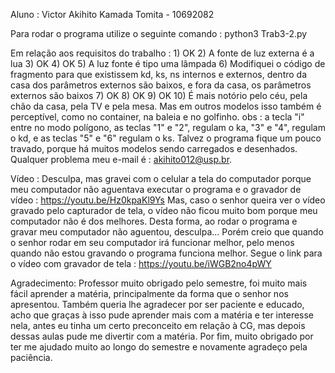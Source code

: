 Aluno : Victor Akihito Kamada Tomita - 10692082
 
Para rodar o programa utilize o seguinte comando :
        python3 Trab3-2.py
 
 
 
Em relação aos requisitos do trabalho :
    1) OK
    2) A fonte de luz externa é a lua
    3) OK
    4) OK
    5) A luz fonte é tipo uma lâmpada
    6) Modifiquei o código de fragmento para que existissem kd, ks, ns internos e externos, dentro da casa dos parâmetros externos são baixos, e fora da casa, os parâmetros externos são baixos
    7) OK
    8) OK
    9) OK
    10) É mais notório pelo céu, pela chão da casa, pela TV e pela mesa. Mas em outros modelos isso também é perceptível, como no container, na baleia e no golfinho.
obs : a tecla "i" entre no modo polígono, as teclas "1" e "2", regulam o ka, "3" e "4", regulam o kd, e as teclas "5" e "6" regulam o ks. Talvez o programa fique um pouco travado, porque há muitos modelos sendo carregados e desenhados. Qualquer problema meu e-mail é : akihito012@usp.br.
 
 
Vídeo :
    Desculpa, mas gravei com o celular a tela do computador porque meu computador não aguentava executar o programa e o gravador de vídeo :
    https://youtu.be/Hz0kpaKl9Ys
    Mas, caso o senhor queira ver o vídeo gravado pelo capturador de tela, o vídeo não ficou muito bom porque meu computador não é dos melhores. Desta forma, ao rodar o programa e gravar meu computador não aguentou, desculpa... 
    Porém creio que quando o senhor rodar em seu computador irá funcionar melhor, pelo menos quando não estou gravando o programa funciona melhor. 
    Segue o link para o vídeo com gravador de tela :
    https://youtu.be/iWGB2no4pWY
 
 
 
 
Agradecimento:
    Professor muito obrigado pelo semestre, foi muito mais fácil aprender a matéria, principalmente da forma que o senhor nos apresentou. Também queria lhe agradecer por ser paciente e educado, acho que graças à isso pude aprender mais com a matéria e ter interesse nela, antes eu tinha um certo preconceito em relação à CG, mas depois dessas aulas pude me divertir com a matéria. Por fim, muito obrigado por ter me ajudado muito ao longo do semestre e novamente agradeço pela paciência.
 

